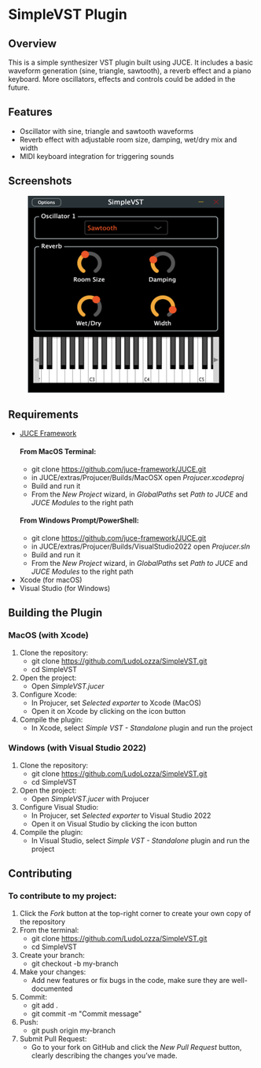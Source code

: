# SimpleVST Plugin

## Overview
This is a simple synthesizer VST plugin built using JUCE. It includes a basic waveform generation (sine, triangle, sawtooth), a reverb effect and a piano keyboard. More oscillators, effects and controls could be added in the future.

## Features
- Oscillator with sine, triangle and sawtooth waveforms
- Reverb effect with adjustable room size, damping, wet/dry mix and width
- MIDI keyboard integration for triggering sounds

## Screenshots
<figure>
      <img src="assets/screenshots/SimpleVST.png" alt="SimpleVST image" width="400" height="400">
</figure>

## Requirements
- [JUCE Framework](https://juce.com/get-juce)
  #### From MacOS Terminal:
    - git clone https://github.com/juce-framework/JUCE.git
    - in JUCE/extras/Projucer/Builds/MacOSX open _Projucer.xcodeproj_
    - Build and run it
    - From the _New Project_ wizard, in _GlobalPaths_ set _Path to JUCE_ and _JUCE Modules_ to the right path
  #### From Windows Prompt/PowerShell:
    - git clone https://github.com/juce-framework/JUCE.git
    - in JUCE/extras/Projucer/Builds/VisualStudio2022 open _Projucer.sln_
    - Build and run it
    - From the _New Project_ wizard, in _GlobalPaths_ set _Path to JUCE_ and _JUCE Modules_ to the right path
- Xcode (for macOS)
- Visual Studio (for Windows)

## Building the Plugin

### MacOS (with Xcode)
1. Clone the repository:
    - git clone https://github.com/LudoLozza/SimpleVST.git<br>
    - cd SimpleVST
2. Open the project:
    - Open _SimpleVST.jucer_
3. Configure Xcode:
    - In Projucer, set _Selected exporter_ to Xcode (MacOS)
    - Open it on Xcode by clicking on the icon button
4. Compile the plugin:
    - In Xcode, select _Simple VST - Standalone_ plugin and run the project
  
### Windows (with Visual Studio 2022)
1. Clone the repository:
    - git clone https://github.com/LudoLozza/SimpleVST.git<br>
    - cd SimpleVST
2. Open the project:
    - Open _SimpleVST.jucer_ with Projucer
3. Configure Visual Studio:
    - In Projucer, set _Selected exporter_ to Visual Studio 2022
    - Open it on Visual Studio by clicking the icon button
4. Compile the plugin:
    - In Visual Studio, select _Simple VST - Standalone_ plugin and run the project
    
## Contributing
### To contribute to my project:
1. Click the _Fork_ button at the top-right corner to create your own copy of the repository
2. From the terminal:
    - git clone https://github.com/LudoLozza/SimpleVST.git
    - cd SimpleVST
3. Create your branch:
    - git checkout -b my-branch
4. Make your changes:
    - Add new features or fix bugs in the code, make sure they are well-documented
5. Commit:
    - git add .
    - git commit -m "Commit message"
6. Push:
    - git push origin my-branch
7. Submit Pull Request:
    - Go to your fork on GitHub and click the _New Pull Request_ button, clearly describing the changes you’ve made.
    
    
    

